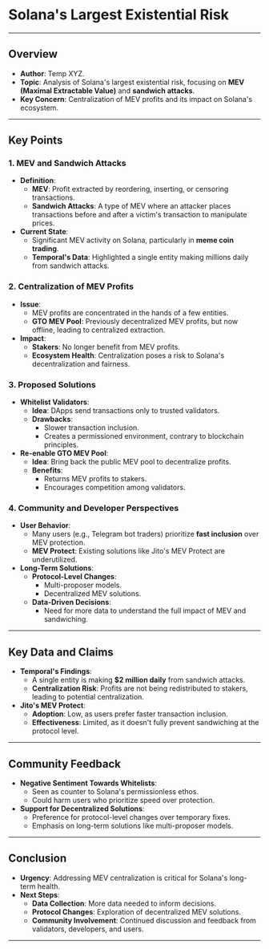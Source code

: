 # **Solana's Largest Existential Risk**

---

## **Overview**
- **Author**: Temp XYZ.
- **Topic**: Analysis of Solana's largest existential risk, focusing on **MEV (Maximal Extractable Value)** and **sandwich attacks**.
- **Key Concern**: Centralization of MEV profits and its impact on Solana's ecosystem.

---

## **Key Points**

### **1. MEV and Sandwich Attacks**
- **Definition**:
  - **MEV**: Profit extracted by reordering, inserting, or censoring transactions.
  - **Sandwich Attacks**: A type of MEV where an attacker places transactions before and after a victim's transaction to manipulate prices.
- **Current State**:
  - Significant MEV activity on Solana, particularly in **meme coin trading**.
  - **Temporal's Data**: Highlighted a single entity making millions daily from sandwich attacks.

### **2. Centralization of MEV Profits**
- **Issue**:
  - MEV profits are concentrated in the hands of a few entities.
  - **GTO MEV Pool**: Previously decentralized MEV profits, but now offline, leading to centralized extraction.
- **Impact**:
  - **Stakers**: No longer benefit from MEV profits.
  - **Ecosystem Health**: Centralization poses a risk to Solana's decentralization and fairness.

### **3. Proposed Solutions**
- **Whitelist Validators**:
  - **Idea**: DApps send transactions only to trusted validators.
  - **Drawbacks**:
    - Slower transaction inclusion.
    - Creates a permissioned environment, contrary to blockchain principles.
- **Re-enable GTO MEV Pool**:
  - **Idea**: Bring back the public MEV pool to decentralize profits.
  - **Benefits**:
    - Returns MEV profits to stakers.
    - Encourages competition among validators.

### **4. Community and Developer Perspectives**
- **User Behavior**:
  - Many users (e.g., Telegram bot traders) prioritize **fast inclusion** over MEV protection.
  - **MEV Protect**: Existing solutions like Jito's MEV Protect are underutilized.
- **Long-Term Solutions**:
  - **Protocol-Level Changes**:
    - Multi-proposer models.
    - Decentralized MEV solutions.
  - **Data-Driven Decisions**:
    - Need for more data to understand the full impact of MEV and sandwiching.

---

## **Key Data and Claims**
- **Temporal's Findings**:
  - A single entity is making **$2 million daily** from sandwich attacks.
  - **Centralization Risk**: Profits are not being redistributed to stakers, leading to potential centralization.
- **Jito's MEV Protect**:
  - **Adoption**: Low, as users prefer faster transaction inclusion.
  - **Effectiveness**: Limited, as it doesn't fully prevent sandwiching at the protocol level.

---

## **Community Feedback**
- **Negative Sentiment Towards Whitelists**:
  - Seen as counter to Solana's permissionless ethos.
  - Could harm users who prioritize speed over protection.
- **Support for Decentralized Solutions**:
  - Preference for protocol-level changes over temporary fixes.
  - Emphasis on long-term solutions like multi-proposer models.

---

## **Conclusion**
- **Urgency**: Addressing MEV centralization is critical for Solana's long-term health.
- **Next Steps**:
  - **Data Collection**: More data needed to inform decisions.
  - **Protocol Changes**: Exploration of decentralized MEV solutions.
  - **Community Involvement**: Continued discussion and feedback from validators, developers, and users.

--- 

